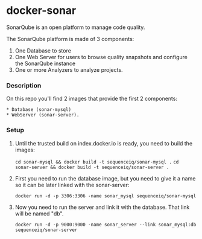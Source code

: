 # docker-sonar

SonarQube is an open platform to manage code quality.

The SonarQube platform is made of 3 components:

1. One Database to store
2. One Web Server for users to browse quality snapshots and configure the SonarQube instance
3. One or more Analyzers to analyze projects.

### Description

On this repo you'll find 2 images that provide the first 2 components:

	* Database (sonar-mysql)
	* WebServer (sonar-server).

### Setup

1. Until the trusted build on index.docker.io is ready, you need to build the images:

	`cd sonar-mysql && docker build -t sequenceiq/sonar-mysql .`
	`cd sonar-server && docker build -t sequenceiq/sonar-server .`

1. First you need to run the database image, but you need to give it a name so it can be later linked with the sonar-server:

	`docker run -d -p 3306:3306 -name sonar_mysql sequenceiq/sonar-mysql`

2. Now you need to run the server and link it with the database. That link will be named "db".

	`docker run -d -p 9000:9000 -name sonar_server --link sonar_mysql:db sequenceiq/sonar-server`
